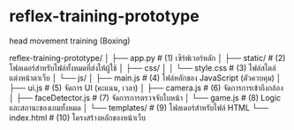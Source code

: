 # reflex-training-prototype
head movement training (Boxing)


reflex-training-prototype/
│
├── app.py              # (1) เซิร์ฟเวอร์หลัก
│
├── static/             # (2) โฟลเดอร์สำหรับไฟล์ทั้งหมดที่ส่งให้ผู้ใช้
│   ├── css/
│   │   └── style.css   # (3) ไฟล์สไตล์ แต่งหน้าตาเว็บ
│   └── js/
│       ├── main.js     # (4) ไฟล์หลักของ JavaScript (ตัวควบคุม)
│       ├── ui.js       # (5) จัดการ UI (คะแนน, เวลา)
│       ├── camera.js   # (6) จัดการการเข้าถึงกล้อง
│       ├── faceDetector.js # (7) จัดการการตรวจจับใบหน้า
│       └── game.js     # (8) Logic และสถานะของเกมทั้งหมด
│
└── templates/          # (9) โฟลเดอร์สำหรับไฟล์ HTML
    └── index.html      # (10) โครงสร้างหลักของหน้าเว็บ
